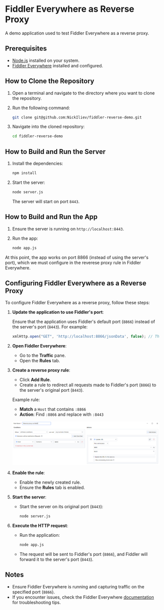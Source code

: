 # Fiddler Everywhere as Reverse Proxy

A demo application used to test Fiddler Everywhere as a reverse proxy.

## Prerequisites

- [Node.js](https://nodejs.org) installed on your system.
- [Fiddler Everywhere](https://www.telerik.com/fiddler-everywhere) installed and configured.

## How to Clone the Repository

1. Open a terminal and navigate to the directory where you want to clone the repository.

2. Run the following command:
   ```bash
   git clone git@github.com:NickIliev/fiddler-reverse-demo.git
   ```

3. Navigate into the cloned repository:
   ```bash
   cd fiddler-reverse-demo
   ```

## How to Build and Run the Server

1. Install the dependencies:
   ```bash
   npm install
   ```
   
2. Start the server:
   ```bash
   node server.js
   ```
   The server will start on port `8443`.

## How to Build and Run the App

1. Ensure the server is running on `http://localhost:8443`.

2. Run the app:
   ```bash
   node app.js
   ```

At this point, the app works on port 8866 (instead of using the server's port), which we must configure in the reverese proxy rule in Fiddler Everywhere.

## Configuring Fiddler Everywhere as a Reverse Proxy

To configure Fiddler Everywhere as a reverse proxy, follow these steps:

1. **Update the application to use Fiddler's port**:

   Ensure that the application uses Fiddler's default port (`8866`) instead of the server's port (`8443`). For example:
   ```javascript
   xmlHttp.open("GET", 'http://localhost:8866/jsonData', false); // The application now uses Fiddler's port 8866
   ```

2. **Open Fiddler Everywhere**:
   - Go to the **Traffic** pane.
   - Open the **Rules** tab.

3. **Create a reverse proxy rule**:
   - Click **Add Rule**.
   - Create a rule to redirect all requests made to Fiddler's port (`8866`) to the server's original port (`8443`).

   Example rule:
   - **Match** a `Host` that contains `:8866`
   - **Action**: Find `:8866` and replace with `:8443`

   ![creating a reverse proxy rule in Fiddler Evereywhere](./images/fiddler-reverse-proxy-rule.png)

4. **Enable the rule**:
   - Enable the newly created rule.
   - Ensure the **Rules** tab is enabled.

5. **Start the server**:
   - Start the server on its original port (`8443`):
     ```bash
     node server.js
     ```

6. **Execute the HTTP request**:
   - Run the application:
     ```bash
     node app.js
     ```
   - The request will be sent to Fiddler's port (`8866`), and Fiddler will forward it to the server's port (`8443`).

## Notes

- Ensure Fiddler Everywhere is running and capturing traffic on the specified port (`8866`).
- If you encounter issues, check the Fiddler Everywhere [documentation](https://docs.telerik.com/fiddler-everywhere/knowledge-base/fiddler-as-reverse-proxy) for troubleshooting tips.